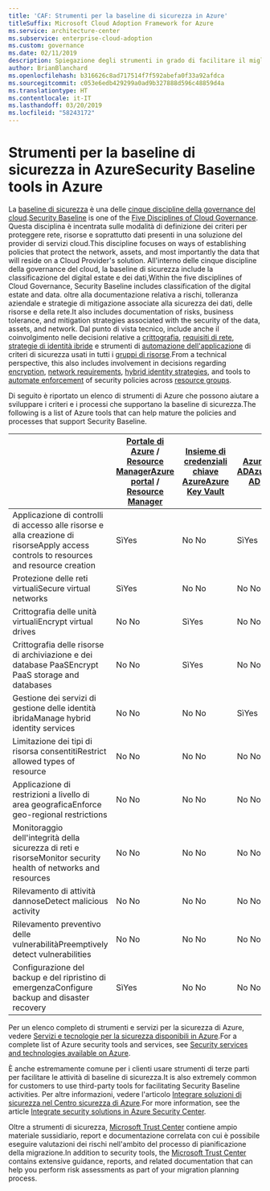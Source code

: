 ```yaml
---
title: 'CAF: Strumenti per la baseline di sicurezza in Azure'
titleSuffix: Microsoft Cloud Adoption Framework for Azure
ms.service: architecture-center
ms.subservice: enterprise-cloud-adoption
ms.custom: governance
ms.date: 02/11/2019
description: Spiegazione degli strumenti in grado di facilitare il miglioramento della baseline di sicurezza in Azure
author: BrianBlanchard
ms.openlocfilehash: b316626c8ad717514f7f592abefa0f33a92afdca
ms.sourcegitcommit: c053e6edb429299a0ad9b327888d596c48859d4a
ms.translationtype: HT
ms.contentlocale: it-IT
ms.lasthandoff: 03/20/2019
ms.locfileid: "58243172"
---
```

# <a name="security-baseline-tools-in-azure"></a><span data-ttu-id="3330e-103">Strumenti per la baseline di sicurezza in Azure</span><span class="sxs-lookup"><span data-stu-id="3330e-103">Security Baseline tools in Azure</span></span>

<span data-ttu-id="3330e-104">La [baseline di sicurezza](overview.md) è una delle [cinque discipline della governance del cloud](../governance-disciplines.md).</span><span class="sxs-lookup"><span data-stu-id="3330e-104">[Security Baseline](overview.md) is one of the [Five Disciplines of Cloud Governance](../governance-disciplines.md).</span></span> <span data-ttu-id="3330e-105">Questa disciplina è incentrata sulle modalità di definizione dei criteri per proteggere rete, risorse e soprattutto dati presenti in una soluzione del provider di servizi cloud.</span><span class="sxs-lookup"><span data-stu-id="3330e-105">This discipline focuses on ways of establishing policies that protect the network, assets, and most importantly the data that will reside on a Cloud Provider's solution.</span></span> <span data-ttu-id="3330e-106">All'interno delle cinque discipline della governance del cloud, la baseline di sicurezza include la classificazione del digital estate e dei dati,</span><span class="sxs-lookup"><span data-stu-id="3330e-106">Within the five disciplines of Cloud Governance, Security Baseline includes classification of the digital estate and data.</span></span> <span data-ttu-id="3330e-107">oltre alla documentazione relativa a rischi, tolleranza aziendale e strategie di mitigazione associate alla sicurezza dei dati, delle risorse e della rete.</span><span class="sxs-lookup"><span data-stu-id="3330e-107">It also includes documentation of risks, business tolerance, and mitigation strategies associated with the security of the data, assets, and network.</span></span> <span data-ttu-id="3330e-108">Dal punto di vista tecnico, include anche il coinvolgimento nelle decisioni relative a [crittografia](../../decision-guides/encryption/overview.md), [requisiti di rete](../../decision-guides/software-defined-network/overview.md), [strategie di identità ibride](../../decision-guides/identity/overview.md) e strumenti di [automazione dell'applicazione](../../decision-guides/policy-enforcement/overview.md) di criteri di sicurezza usati in tutti i [gruppi di risorse](../../decision-guides/resource-consistency/overview.md).</span><span class="sxs-lookup"><span data-stu-id="3330e-108">From a technical perspective, this also includes involvement in decisions regarding [encryption](../../decision-guides/encryption/overview.md), [network requirements](../../decision-guides/software-defined-network/overview.md), [hybrid identity strategies](../../decision-guides/identity/overview.md), and tools to [automate enforcement](../../decision-guides/policy-enforcement/overview.md) of security policies across [resource groups](../../decision-guides/resource-consistency/overview.md).</span></span>

<span data-ttu-id="3330e-109">Di seguito è riportato un elenco di strumenti di Azure che possono aiutare a sviluppare i criteri e i processi che supportano la baseline di sicurezza.</span><span class="sxs-lookup"><span data-stu-id="3330e-109">The following is a list of Azure tools that can help mature the policies and processes that support Security Baseline.</span></span>

|                                                            | <span data-ttu-id="3330e-110">[Portale di Azure](https://azure.microsoft.com/features/azure-portal/) / [Resource Manager](/azure/azure-resource-manager/resource-group-overview)</span><span class="sxs-lookup"><span data-stu-id="3330e-110">[Azure portal](https://azure.microsoft.com/features/azure-portal/) / [Resource Manager](/azure/azure-resource-manager/resource-group-overview)</span></span>  | [<span data-ttu-id="3330e-111">Insieme di credenziali chiave Azure</span><span class="sxs-lookup"><span data-stu-id="3330e-111">Azure Key Vault</span></span>](/azure/key-vault)  | [<span data-ttu-id="3330e-112">Azure AD</span><span class="sxs-lookup"><span data-stu-id="3330e-112">Azure AD</span></span>](/azure/active-directory/fundamentals/active-directory-whatis) | [<span data-ttu-id="3330e-113">Criteri di Azure</span><span class="sxs-lookup"><span data-stu-id="3330e-113">Azure Policy</span></span>](/azure/governance/policy/overview) | [<span data-ttu-id="3330e-114">Centro sicurezza di Azure</span><span class="sxs-lookup"><span data-stu-id="3330e-114">Azure Security Center</span></span>](/azure/security-center/security-center-intro) | [<span data-ttu-id="3330e-115">Monitoraggio di Azure</span><span class="sxs-lookup"><span data-stu-id="3330e-115">Azure Monitor</span></span>](/azure/azure-monitor/overview) |
|------------------------------------------------------------|---------------------------------|-----------------|----------|--------------|-----------------------|---------------|
| <span data-ttu-id="3330e-116">Applicazione di controlli di accesso alle risorse e alla creazione di risorse</span><span class="sxs-lookup"><span data-stu-id="3330e-116">Apply access controls to resources and resource creation</span></span>   | <span data-ttu-id="3330e-117">Sì</span><span class="sxs-lookup"><span data-stu-id="3330e-117">Yes</span></span>                             | <span data-ttu-id="3330e-118">No </span><span class="sxs-lookup"><span data-stu-id="3330e-118">No</span></span>              | <span data-ttu-id="3330e-119">Sì</span><span class="sxs-lookup"><span data-stu-id="3330e-119">Yes</span></span>      | <span data-ttu-id="3330e-120">No </span><span class="sxs-lookup"><span data-stu-id="3330e-120">No</span></span>           | <span data-ttu-id="3330e-121">No </span><span class="sxs-lookup"><span data-stu-id="3330e-121">No</span></span>                    | <span data-ttu-id="3330e-122">No </span><span class="sxs-lookup"><span data-stu-id="3330e-122">No</span></span>            |
| <span data-ttu-id="3330e-123">Protezione delle reti virtuali</span><span class="sxs-lookup"><span data-stu-id="3330e-123">Secure virtual networks</span></span>                                    | <span data-ttu-id="3330e-124">Sì</span><span class="sxs-lookup"><span data-stu-id="3330e-124">Yes</span></span>                             | <span data-ttu-id="3330e-125">No </span><span class="sxs-lookup"><span data-stu-id="3330e-125">No</span></span>              | <span data-ttu-id="3330e-126">No </span><span class="sxs-lookup"><span data-stu-id="3330e-126">No</span></span>       | <span data-ttu-id="3330e-127">Sì</span><span class="sxs-lookup"><span data-stu-id="3330e-127">Yes</span></span>          | <span data-ttu-id="3330e-128">No </span><span class="sxs-lookup"><span data-stu-id="3330e-128">No</span></span>                    | <span data-ttu-id="3330e-129">No </span><span class="sxs-lookup"><span data-stu-id="3330e-129">No</span></span>            |
| <span data-ttu-id="3330e-130">Crittografia delle unità virtuali</span><span class="sxs-lookup"><span data-stu-id="3330e-130">Encrypt virtual drives</span></span>                                     | <span data-ttu-id="3330e-131">No </span><span class="sxs-lookup"><span data-stu-id="3330e-131">No</span></span>                              | <span data-ttu-id="3330e-132">Sì</span><span class="sxs-lookup"><span data-stu-id="3330e-132">Yes</span></span>             | <span data-ttu-id="3330e-133">No </span><span class="sxs-lookup"><span data-stu-id="3330e-133">No</span></span>       | <span data-ttu-id="3330e-134">No </span><span class="sxs-lookup"><span data-stu-id="3330e-134">No</span></span>           | <span data-ttu-id="3330e-135">No </span><span class="sxs-lookup"><span data-stu-id="3330e-135">No</span></span>                    | <span data-ttu-id="3330e-136">No </span><span class="sxs-lookup"><span data-stu-id="3330e-136">No</span></span>            |
| <span data-ttu-id="3330e-137">Crittografia delle risorse di archiviazione e dei database PaaS</span><span class="sxs-lookup"><span data-stu-id="3330e-137">Encrypt PaaS storage and databases</span></span>                         | <span data-ttu-id="3330e-138">No </span><span class="sxs-lookup"><span data-stu-id="3330e-138">No</span></span>                              | <span data-ttu-id="3330e-139">Sì</span><span class="sxs-lookup"><span data-stu-id="3330e-139">Yes</span></span>             | <span data-ttu-id="3330e-140">No </span><span class="sxs-lookup"><span data-stu-id="3330e-140">No</span></span>       | <span data-ttu-id="3330e-141">No </span><span class="sxs-lookup"><span data-stu-id="3330e-141">No</span></span>           | <span data-ttu-id="3330e-142">No </span><span class="sxs-lookup"><span data-stu-id="3330e-142">No</span></span>                    | <span data-ttu-id="3330e-143">No </span><span class="sxs-lookup"><span data-stu-id="3330e-143">No</span></span>            |
| <span data-ttu-id="3330e-144">Gestione dei servizi di gestione delle identità ibrida</span><span class="sxs-lookup"><span data-stu-id="3330e-144">Manage hybrid identity services</span></span>                            | <span data-ttu-id="3330e-145">No </span><span class="sxs-lookup"><span data-stu-id="3330e-145">No</span></span>                              | <span data-ttu-id="3330e-146">No </span><span class="sxs-lookup"><span data-stu-id="3330e-146">No</span></span>              | <span data-ttu-id="3330e-147">Sì</span><span class="sxs-lookup"><span data-stu-id="3330e-147">Yes</span></span>      | <span data-ttu-id="3330e-148">No </span><span class="sxs-lookup"><span data-stu-id="3330e-148">No</span></span>           | <span data-ttu-id="3330e-149">No </span><span class="sxs-lookup"><span data-stu-id="3330e-149">No</span></span>                    | <span data-ttu-id="3330e-150">No </span><span class="sxs-lookup"><span data-stu-id="3330e-150">No</span></span>            |
| <span data-ttu-id="3330e-151">Limitazione dei tipi di risorsa consentiti</span><span class="sxs-lookup"><span data-stu-id="3330e-151">Restrict allowed types of resource</span></span>                         | <span data-ttu-id="3330e-152">No </span><span class="sxs-lookup"><span data-stu-id="3330e-152">No</span></span>                              | <span data-ttu-id="3330e-153">No </span><span class="sxs-lookup"><span data-stu-id="3330e-153">No</span></span>              | <span data-ttu-id="3330e-154">No </span><span class="sxs-lookup"><span data-stu-id="3330e-154">No</span></span>       | <span data-ttu-id="3330e-155">Sì</span><span class="sxs-lookup"><span data-stu-id="3330e-155">Yes</span></span>          | <span data-ttu-id="3330e-156">No </span><span class="sxs-lookup"><span data-stu-id="3330e-156">No</span></span>                    | <span data-ttu-id="3330e-157">No </span><span class="sxs-lookup"><span data-stu-id="3330e-157">No</span></span>            |
| <span data-ttu-id="3330e-158">Applicazione di restrizioni a livello di area geografica</span><span class="sxs-lookup"><span data-stu-id="3330e-158">Enforce geo-regional restrictions</span></span>                          | <span data-ttu-id="3330e-159">No </span><span class="sxs-lookup"><span data-stu-id="3330e-159">No</span></span>                              | <span data-ttu-id="3330e-160">No </span><span class="sxs-lookup"><span data-stu-id="3330e-160">No</span></span>              | <span data-ttu-id="3330e-161">No </span><span class="sxs-lookup"><span data-stu-id="3330e-161">No</span></span>       | <span data-ttu-id="3330e-162">Sì</span><span class="sxs-lookup"><span data-stu-id="3330e-162">Yes</span></span>          | <span data-ttu-id="3330e-163">No </span><span class="sxs-lookup"><span data-stu-id="3330e-163">No</span></span>                    | <span data-ttu-id="3330e-164">No </span><span class="sxs-lookup"><span data-stu-id="3330e-164">No</span></span>            |
| <span data-ttu-id="3330e-165">Monitoraggio dell'integrità della sicurezza di reti e risorse</span><span class="sxs-lookup"><span data-stu-id="3330e-165">Monitor security health of networks and resources</span></span>          | <span data-ttu-id="3330e-166">No </span><span class="sxs-lookup"><span data-stu-id="3330e-166">No</span></span>                              | <span data-ttu-id="3330e-167">No </span><span class="sxs-lookup"><span data-stu-id="3330e-167">No</span></span>              | <span data-ttu-id="3330e-168">No </span><span class="sxs-lookup"><span data-stu-id="3330e-168">No</span></span>       | <span data-ttu-id="3330e-169">No </span><span class="sxs-lookup"><span data-stu-id="3330e-169">No</span></span>           | <span data-ttu-id="3330e-170">Sì</span><span class="sxs-lookup"><span data-stu-id="3330e-170">Yes</span></span>                   | <span data-ttu-id="3330e-171">Sì</span><span class="sxs-lookup"><span data-stu-id="3330e-171">Yes</span></span>           |
| <span data-ttu-id="3330e-172">Rilevamento di attività dannose</span><span class="sxs-lookup"><span data-stu-id="3330e-172">Detect malicious activity</span></span>                                  | <span data-ttu-id="3330e-173">No </span><span class="sxs-lookup"><span data-stu-id="3330e-173">No</span></span>                              | <span data-ttu-id="3330e-174">No </span><span class="sxs-lookup"><span data-stu-id="3330e-174">No</span></span>              | <span data-ttu-id="3330e-175">No </span><span class="sxs-lookup"><span data-stu-id="3330e-175">No</span></span>       | <span data-ttu-id="3330e-176">No </span><span class="sxs-lookup"><span data-stu-id="3330e-176">No</span></span>           | <span data-ttu-id="3330e-177">Sì</span><span class="sxs-lookup"><span data-stu-id="3330e-177">Yes</span></span>                   | <span data-ttu-id="3330e-178">Sì</span><span class="sxs-lookup"><span data-stu-id="3330e-178">Yes</span></span>           |
| <span data-ttu-id="3330e-179">Rilevamento preventivo delle vulnerabilità</span><span class="sxs-lookup"><span data-stu-id="3330e-179">Preemptively detect vulnerabilities</span></span>                        | <span data-ttu-id="3330e-180">No </span><span class="sxs-lookup"><span data-stu-id="3330e-180">No</span></span>                              | <span data-ttu-id="3330e-181">No </span><span class="sxs-lookup"><span data-stu-id="3330e-181">No</span></span>              | <span data-ttu-id="3330e-182">No </span><span class="sxs-lookup"><span data-stu-id="3330e-182">No</span></span>       | <span data-ttu-id="3330e-183">No </span><span class="sxs-lookup"><span data-stu-id="3330e-183">No</span></span>           | <span data-ttu-id="3330e-184">Sì</span><span class="sxs-lookup"><span data-stu-id="3330e-184">Yes</span></span>                   | <span data-ttu-id="3330e-185">No </span><span class="sxs-lookup"><span data-stu-id="3330e-185">No</span></span>            |
| <span data-ttu-id="3330e-186">Configurazione del backup e del ripristino di emergenza</span><span class="sxs-lookup"><span data-stu-id="3330e-186">Configure backup and disaster recovery</span></span>                     | <span data-ttu-id="3330e-187">Sì</span><span class="sxs-lookup"><span data-stu-id="3330e-187">Yes</span></span>                             | <span data-ttu-id="3330e-188">No </span><span class="sxs-lookup"><span data-stu-id="3330e-188">No</span></span>              | <span data-ttu-id="3330e-189">No </span><span class="sxs-lookup"><span data-stu-id="3330e-189">No</span></span>       | <span data-ttu-id="3330e-190">No </span><span class="sxs-lookup"><span data-stu-id="3330e-190">No</span></span>           | <span data-ttu-id="3330e-191">No </span><span class="sxs-lookup"><span data-stu-id="3330e-191">No</span></span>                    | <span data-ttu-id="3330e-192">No </span><span class="sxs-lookup"><span data-stu-id="3330e-192">No</span></span>            |

<span data-ttu-id="3330e-193">Per un elenco completo di strumenti e servizi per la sicurezza di Azure, vedere [Servizi e tecnologie per la sicurezza disponibili in Azure](/azure/security/azure-security-services-technologies).</span><span class="sxs-lookup"><span data-stu-id="3330e-193">For a complete list of Azure security tools and services, see [Security services and technologies available on Azure](/azure/security/azure-security-services-technologies).</span></span>

<span data-ttu-id="3330e-194">È anche estremamente comune per i clienti usare strumenti di terze parti per facilitare le attività di baseline di sicurezza.</span><span class="sxs-lookup"><span data-stu-id="3330e-194">It is also extremely common for customers to use third-party tools for facilitating Security Baseline activities.</span></span> <span data-ttu-id="3330e-195">Per altre informazioni, vedere l'articolo [Integrare soluzioni di sicurezza nel Centro sicurezza di Azure](/azure/security-center/security-center-partner-integration).</span><span class="sxs-lookup"><span data-stu-id="3330e-195">For more information, see the article [Integrate security solutions in Azure Security Center](/azure/security-center/security-center-partner-integration).</span></span>

<span data-ttu-id="3330e-196">Oltre a strumenti di sicurezza, [Microsoft Trust Center](https://www.microsoft.com/trustcenter/guidance/risk-assessment) contiene ampio materiale sussidiario, report e documentazione correlata con cui è possibile eseguire valutazioni dei rischi nell'ambito del processo di pianificazione della migrazione.</span><span class="sxs-lookup"><span data-stu-id="3330e-196">In addition to security tools, the [Microsoft Trust Center](https://www.microsoft.com/trustcenter/guidance/risk-assessment) contains extensive guidance, reports, and related documentation that can help you perform risk assessments as part of your migration planning process.</span></span>
